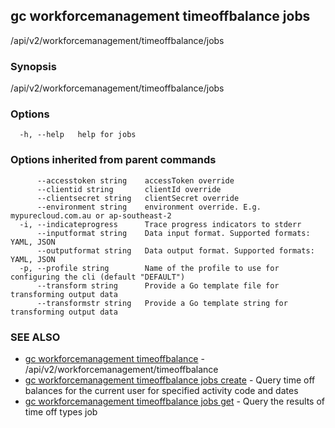 ## gc workforcemanagement timeoffbalance jobs

/api/v2/workforcemanagement/timeoffbalance/jobs

### Synopsis

/api/v2/workforcemanagement/timeoffbalance/jobs

### Options

```
  -h, --help   help for jobs
```

### Options inherited from parent commands

```
      --accesstoken string    accessToken override
      --clientid string       clientId override
      --clientsecret string   clientSecret override
      --environment string    environment override. E.g. mypurecloud.com.au or ap-southeast-2
  -i, --indicateprogress      Trace progress indicators to stderr
      --inputformat string    Data input format. Supported formats: YAML, JSON
      --outputformat string   Data output format. Supported formats: YAML, JSON
  -p, --profile string        Name of the profile to use for configuring the cli (default "DEFAULT")
      --transform string      Provide a Go template file for transforming output data
      --transformstr string   Provide a Go template string for transforming output data
```

### SEE ALSO

* [gc workforcemanagement timeoffbalance](gc_workforcemanagement_timeoffbalance.html)	 - /api/v2/workforcemanagement/timeoffbalance
* [gc workforcemanagement timeoffbalance jobs create](gc_workforcemanagement_timeoffbalance_jobs_create.html)	 - Query time off balances for the current user for specified activity code and dates
* [gc workforcemanagement timeoffbalance jobs get](gc_workforcemanagement_timeoffbalance_jobs_get.html)	 - Query the results of time off types job


